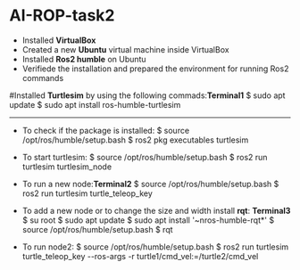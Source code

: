 # AI-ROP-task2
- Installed **VirtualBox** 
- Created a new **Ubuntu** virtual machine inside VirtualBox
- Installed **Ros2 humble** on Ubuntu 
- Verifiede the installation and prepared the environment for running Ros2 commands
  
#Installed **Turtlesim** by using the following commads:**Terminal1**
$ sudo apt update
$ sudo apt install ros-humble-turtlesim

---

- To check if the package is installed:
$ source /opt/ros/humble/setup.bash
$ ros2 pkg executables turtlesim

- To start turtlesim:
$ source /opt/ros/humble/setup.bash
$ ros2 run turtlesim turtlesim_node

- To run a new node:**Terminal2**
$ source /opt/ros/humble/setup.bash
$ ros2 run turtlesim turtle_teleop_key

- To add a new node or to change the size and width install **rqt**: **Terminal3**
$ su root
$ sudo apt update
$ sudo apt install '~nros-humble-rqt*'
$ source /opt/ros/humble/setup.bash
$ rqt

- To run node2:
$ source /opt/ros/humble/setup.bash
$ ros2 run turtlesim turtle_teleop_key --ros-args -r turtle1/cmd_vel:=/turtle2/cmd_vel
